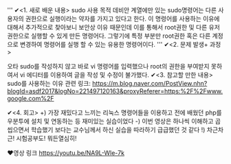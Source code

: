 '''
✔<1. 새로 배운 내용> sudo 사용 목적
데비안 계열에만 있는 sudo명령어는 다른 사용자의 권한으로 실행이라는 약자를 가지고 있다고 한다. 이 명령어를 사용하는 이유에 대해서 추가적으로 찾아보니 보안상 이유 때문인데 이를 통해서 root권한 및 다른 유저 권한으로 실행할 수 있게 만든 명령어다. 그렇기에 특정 부분만 root권한 혹은 다른 계정으로 변경하여 명령어를 실행 할 수 있는 유용한 명령어이다.
'''
✔<2. 문제 발생+ 과정>

오타
sudo를 작성하지 않고 바로 vi 명령어를 입력했으나 root의 권한을 부여받지 못하여서 vi 에디터를 이용하여 글을 작성 및 수정이 불가했다.
✔<3. 참고할 만한 내용>
sudo를 사용하는 이유
관련 링크: https://m.blog.naver.com/PostView.nhn?blogId=asdf2017&logNo=221497120163&proxyReferer=https:%2F%2Fwww.google.com%2F

✔<4. 회고>
+) 가장 재밌다고 느끼는 리눅스 명령어들을 이용하고 전에 배웠던 php를 우분투에 설치 및 연동하는 등 재미있는 실습이었다
-) 이번 영상은 하나씩 이해하고 곱씹으면서 학습했기 보다는 교수님께서 하신 실습을 따라하기 급급했던 것 같다
!) 차근차근! 시험공부도! 뭐든열심히!

❤영상 링크 https://youtu.be/NA9L-Wle-7k
